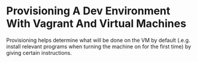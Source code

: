 # Provisioning A Dev Environment With Vagrant And Virtual Machines

Provisioning helps determine what will be done on the VM by default (.e.g. install relevant programs when turning the machine on for the first time) by giving certain instructions.


